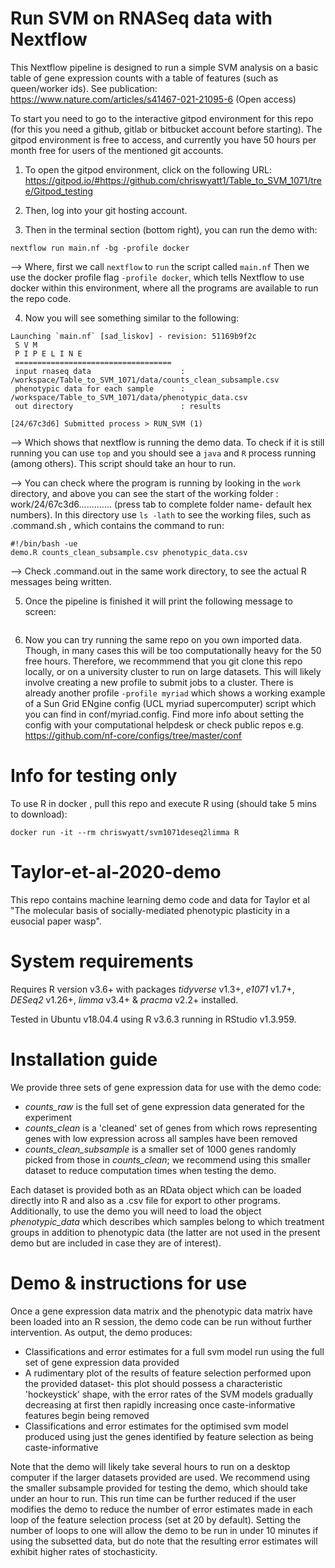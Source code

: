 # Run SVM on RNASeq data with Nextflow

This Nextflow pipeline is designed to run a simple SVM analysis on a basic table of gene expression counts with a table of features (such as queen/worker ids). See publication: https://www.nature.com/articles/s41467-021-21095-6 (Open access)

To start you need to go to the interactive gitpod environment for this repo (for this you need a github, gitlab or bitbucket account before starting). The gitpod environment is free to access, and currently you have 50 hours per month free for users of the mentioned git accounts.

1. To open the gitpod environment, click on the following URL: https://gitpod.io/#https://github.com/chriswyatt1/Table_to_SVM_1071/tree/Gitpod_testing

2. Then, log into your git hosting account.

3. Then in the terminal section (bottom right), you can run the demo with:
```
nextflow run main.nf -bg -profile docker
```
-->
Where, first we call `nextflow` to `run` the script called `main.nf`
Then we use the docker profile flag `-profile docker`, which tells Nextflow to use docker within this environment, where all the programs are available to run the repo code. 

4. Now you will see something similar to the following:
```
Launching `main.nf` [sad_liskov] - revision: 51169b9f2c
 S V M 
 P I P E L I N E
 ===================================
 input rnaseq data                    : /workspace/Table_to_SVM_1071/data/counts_clean_subsample.csv
 phenotypic data for each sample      : /workspace/Table_to_SVM_1071/data/phenotypic_data.csv
 out directory                        : results
 
[24/67c3d6] Submitted process > RUN_SVM (1)
```

--> Which shows that nextflow is running the demo data. To check if it is still running you can use `top` and you should see a `java` and `R` process running (among others). This script should take an hour to run. 

--> You can check where the program is running by looking in the `work` directory, and above you can see the start of the working folder : work/24/67c3d6.............  (press tab to complete folder name- default hex numbers). In this directory use `ls -lath` to see the working files, such as .command.sh , which contains the command to run:

```
#!/bin/bash -ue
demo.R counts_clean_subsample.csv phenotypic_data.csv
```

--> Check .command.out  in the same work directory, to see the actual R messages being written.

5. Once the pipeline is finished it will print the following message to screen:

```

```

6. Now you can try running the same repo on you own imported data. Though, in many cases this will be too computationally heavy for the 50 free hours. Therefore, we recommmend that you git clone this repo locally, or on a university cluster to run on large datasets. This will likely involve creating a new profile to submit jobs to a cluster. There is already another profile `-profile myriad` which shows a working example of a Sun Grid ENgine config (UCL myriad supercomputer) script which you can find in conf/myriad.config. Find more info about setting the config with your computational helpdesk or check public repos e.g. https://github.com/nf-core/configs/tree/master/conf

# Info for testing only
To use R in docker , pull this repo and execute R using (should take 5 mins to download):

```
docker run -it --rm chriswyatt/svm1071deseq2limma R
```

# Taylor-et-al-2020-demo

This repo contains machine learning demo code and data for Taylor et al "The molecular basis of socially-mediated phenotypic plasticity in a eusocial paper wasp".

# System requirements

Requires R version v3.6+ with packages *tidyverse* v1.3+, *e1071* v1.7+, *DESeq2* v1.26+, *limma* v3.4+ & *pracma* v2.2+ installed.

Tested in Ubuntu v18.04.4 using R v3.6.3 running in RStudio v1.3.959.

# Installation guide

We provide three sets of gene expression data for use with the demo code:

  * *counts_raw* is the full set of gene expression data generated for the experiment
  * *counts_clean* is a 'cleaned' set of genes from which rows representing genes with low expression across all samples have been removed
  * *counts_clean_subsample* is a smaller set of 1000 genes randomly picked from those in *counts_clean*; we recommend using this smaller dataset to reduce computation times when testing the demo.
  
Each dataset is provided both as an RData object which can be loaded directly into R and also as a .csv file for export to other programs. Additionally, to use the demo you will need to load the object *phenotypic_data* which describes which samples belong to which treatment groups in addition to phenotypic data (the latter are not used in the present demo but are included in case they are of interest). 

# Demo & instructions for use

Once a gene expression data matrix and the phenotypic data matrix have been loaded into an R session, the demo code can be run without further intervention. As output, the demo produces:

 * Classifications and error estimates for a full svm model run using the full set of gene expression data provided
 * A rudimentary plot of the results of feature selection performed upon the provided dataset- this plot should possess a characteristic 'hockeystick' shape, with the error rates of the SVM models gradually decreasing at first then rapidly increasing once caste-informative features begin being removed
 * Classifications and error estimates for the optimised svm model produced using just the genes identified by feature selection as being caste-informative
 
 Note that the demo will likely take several hours to run on a desktop computer if the larger datasets provided are used. We recommend using the smaller subsample provided for testing the demo, which should take under an hour to run. This run time can be further reduced if the user modifies the demo to reduce the number of error estimates made in each loop of the feature selection process (set at 20 by default). Setting the number of loops to one will allow the demo to be run in under 10 minutes if using the subsetted data, but do note that the resulting error estimates will exhibit higher rates of stochasticity.  


